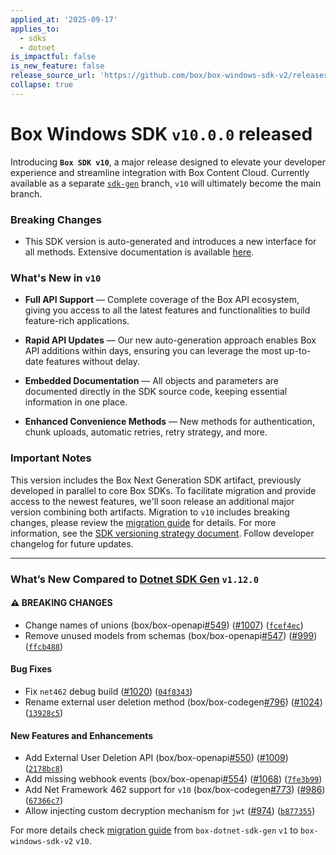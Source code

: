 ```yaml
---
applied_at: '2025-09-17'
applies_to:
  - sdks
  - dotnet
is_impactful: false
is_new_feature: false
release_source_url: 'https://github.com/box/box-windows-sdk-v2/releases/tag/v10.0.0'
collapse: true
---
```


# Box Windows SDK `v10.0.0` released

Introducing **`Box SDK v10`**, a major release designed to elevate your developer experience and streamline integration with Box Content Cloud. Currently available as a separate [`sdk-gen`][1] branch, `v10` will ultimately become the main branch.

### Breaking Changes

* This SDK version is auto-generated and introduces a new interface for all methods. Extensive documentation is available [here][2].

### What's New in `v10`

* **Full API Support** — Complete coverage of the Box API ecosystem, giving you access to all the latest features and functionalities to build feature-rich applications.

* **Rapid API Updates** — Our new auto-generation approach enables Box API additions within days, ensuring you can leverage the most up-to-date features without delay.

* **Embedded Documentation** — All objects and parameters are documented directly in the SDK source code, keeping essential information in one place.

* **Enhanced Convenience Methods** — New methods for authentication, chunk uploads, automatic retries, retry strategy, and more.

### Important Notes

This version includes the Box Next Generation SDK artifact, previously developed in parallel to core Box SDKs. To facilitate migration and provide access to the newest features, we'll soon release an additional major version combining both artifacts. Migration to `v10` includes breaking changes, please review the [migration guide][3] for details.  For more information, see the [SDK versioning strategy document][4]. Follow developer changelog for future updates.

***

### What’s New Compared to [Dotnet SDK Gen][5] `v1.12.0`

#### ⚠ BREAKING CHANGES

* Change names of unions (box/box-openapi[#549][6]) ([#1007][7]) ([`fcef4ec`][8])
* Remove unused models from schemas (box/box-openapi[#547][9]) ([#999][10]) ([`ffcb488`][11])

#### Bug Fixes

* Fix `net462` debug build ([#1020][12]) ([`04f8343`][13])
* Rename external user deletion method (box/box-codegen[#796][14]) ([#1024][15]) ([`13928c5`][16])

#### New Features and Enhancements

* Add External User Deletion API (box/box-openapi[#550][17]) ([#1009][18]) ([`2178bc8`][19])
* Add missing webhook events (box/box-openapi[#554][20]) ([#1068][21]) ([`7fe3b99`][22])
* Add Net Framework 462 support for `v10` (box/box-codegen[#773][23]) ([#986][24]) ([`67366c7`][25])
* Allow injecting custom decryption mechanism for `jwt` ([#974][26]) ([`b877355`][27])

For more details check [migration guide][28] from `box-dotnet-sdk-gen` `v1` to `box-windows-sdk-v2` `v10`.

[1]: https://github.com/box/box-windows-sdk-v2/tree/sdk-gen

[2]: https://github.com/box/box-windows-sdk-v2/tree/sdk-gen/docs

[3]: https://github.com/box/box-windows-sdk-v2/blob/sdk-gen/migration-guides/from-v5-to-v10.md

[4]: https://developer.box.com/guides/tooling/sdks/sdk-versioning/

[5]: https://github.com/box/box-dotnet-sdk-gen

[6]: https://github.com/box/box-windows-sdk-v2/issues/549

[7]: https://github.com/box/box-windows-sdk-v2/issues/1007

[8]: https://github.com/box/box-windows-sdk-v2/commit/fcef4ecab38435fb4a79e2db8fcf2c5ad931986b

[9]: https://github.com/box/box-windows-sdk-v2/issues/547

[10]: https://github.com/box/box-windows-sdk-v2/issues/999

[11]: https://github.com/box/box-windows-sdk-v2/commit/ffcb4888e6ad52f10028f92c49b5d919cb1ac620

[12]: https://github.com/box/box-windows-sdk-v2/issues/1020

[13]: https://github.com/box/box-windows-sdk-v2/commit/04f8343c200e45ebe65bd29f03f55a44e76bcbde

[14]: https://github.com/box/box-windows-sdk-v2/issues/796

[15]: https://github.com/box/box-windows-sdk-v2/issues/1024

[16]: https://github.com/box/box-windows-sdk-v2/commit/13928c559bd3e97d060c48997b05ca384333d03d

[17]: https://github.com/box/box-windows-sdk-v2/issues/550

[18]: https://github.com/box/box-windows-sdk-v2/issues/1009

[19]: https://github.com/box/box-windows-sdk-v2/commit/2178bc87c8b724598616e99f0a528c7b21ff12c6

[20]: https://github.com/box/box-windows-sdk-v2/issues/554

[21]: https://github.com/box/box-windows-sdk-v2/issues/1068

[22]: https://github.com/box/box-windows-sdk-v2/commit/7fe3b99cae1cf5be9ad3ec7bec54c97f198fd8c7

[23]: https://github.com/box/box-windows-sdk-v2/issues/773

[24]: https://github.com/box/box-windows-sdk-v2/issues/986

[25]: https://github.com/box/box-windows-sdk-v2/commit/67366c7274faa5c758490d393605c76220aa6a79

[26]: https://github.com/box/box-windows-sdk-v2/issues/974

[27]: https://github.com/box/box-windows-sdk-v2/commit/b877355493b60dc6f9c1a576927d6e0c62ec27f3

[28]: https://github.com/box/box-windows-sdk-v2/blob/sdk-gen/migration-guides/from-dotnet-sdk-gen-v1-to-box-windows-sdk-v10.md
